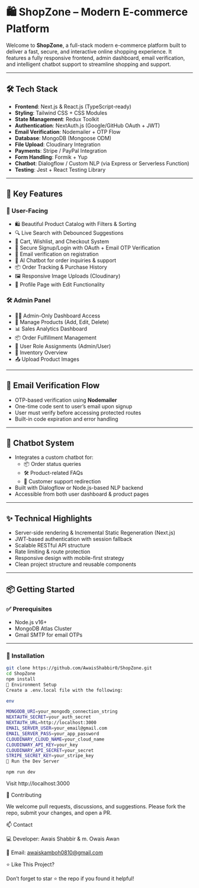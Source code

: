 # 🛍️ ShopZone – Modern E-commerce Platform


Welcome to **ShopZone**, a full-stack modern e-commerce platform built to deliver a fast, secure, and interactive online shopping experience. It features a fully responsive frontend, admin dashboard, email verification, and intelligent chatbot support to streamline shopping and support.

---

## 🛠️ Tech Stack

- **Frontend**: Next.js & React.js (TypeScript-ready)
- **Styling**: Tailwind CSS + CSS Modules
- **State Management**: Redux Toolkit
- **Authentication**: NextAuth.js (Google/GitHub OAuth + JWT)
- **Email Verification**: Nodemailer + OTP Flow
- **Database**: MongoDB (Mongoose ODM)
- **File Upload**: Cloudinary Integration
- **Payments**: Stripe / PayPal Integration
- **Form Handling**: Formik + Yup
- **Chatbot**: Dialogflow / Custom NLP (via Express or Serverless Function)
- **Testing**: Jest + React Testing Library

---

## 🚀 Key Features

### 👤 User-Facing

- 🛍️ Beautiful Product Catalog with Filters & Sorting
- 🔍 Live Search with Debounced Suggestions
- 🛒 Cart, Wishlist, and Checkout System
- 🔐 Secure Signup/Login with OAuth + Email OTP Verification
- 📧 Email verification on registration
- 💬 AI Chatbot for order inquiries & support
- 📦 Order Tracking & Purchase History
- 🖼️ Responsive Image Uploads (Cloudinary)
- 👤 Profile Page with Edit Functionality

### 🛠️ Admin Panel

- 🧑‍💼 Admin-Only Dashboard Access
- 🧾 Manage Products (Add, Edit, Delete)
- 📊 Sales Analytics Dashboard
- 📦 Order Fulfillment Management
- 🧍 User Role Assignments (Admin/User)
- 📁 Inventory Overview
- 📤 Upload Product Images

---

## 🤖 Email Verification Flow

- OTP-based verification using **Nodemailer**
- One-time code sent to user’s email upon signup
- User must verify before accessing protected routes
- Built-in code expiration and error handling

---

## 💬 Chatbot System

- Integrates a custom chatbot for:
  - 📦 Order status queries
  - 🛠️ Product-related FAQs
  - 🤝 Customer support redirection
- Built with Dialogflow or Node.js-based NLP backend
- Accessible from both user dashboard & product pages

---

## ✨ Technical Highlights

- Server-side rendering & Incremental Static Regeneration (Next.js)
- JWT-based authentication with session fallback
- Scalable RESTful API structure
- Rate limiting & route protection
- Responsive design with mobile-first strategy
- Clean project structure and reusable components

---

## 📦 Getting Started

### ✅ Prerequisites

- Node.js v16+
- MongoDB Atlas Cluster
- Gmail SMTP for email OTPs

---

### 🚀 Installation

```bash
git clone https://github.com/AwaisShabbir0/ShopZone.git
cd ShopZone
npm install
🔧 Environment Setup
Create a .env.local file with the following:

```

  ```bash
  env
  
  MONGODB_URI=your_mongodb_connection_string
  NEXTAUTH_SECRET=your_auth_secret
  NEXTAUTH_URL=http://localhost:3000
  EMAIL_SERVER_USER=your_email@gmail.com
  EMAIL_SERVER_PASS=your_app_password
  CLOUDINARY_CLOUD_NAME=your_cloud_name
  CLOUDINARY_API_KEY=your_key
  CLOUDINARY_API_SECRET=your_secret
  STRIPE_SECRET_KEY=your_stripe_key
  📲 Run the Dev Server
```
```bash
npm run dev

```

Visit http://localhost:3000

🤝 Contributing

We welcome pull requests, discussions, and suggestions. Please fork the repo, submit your changes, and open a PR.

📫 Contact

💻 Developer: Awais Shabbir & m. Owais Awan

📧 Email: awaiskamboh0810@gmail.com

⭐ Like This Project?

Don’t forget to star ⭐ the repo if you found it helpful!
